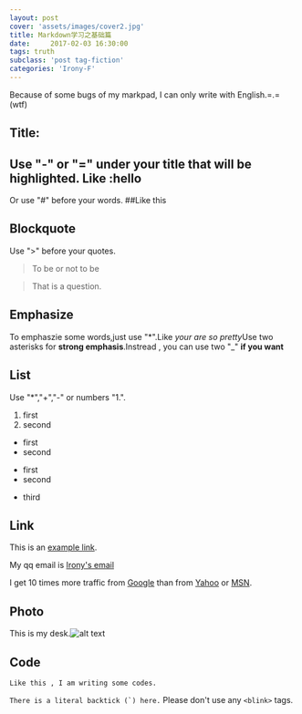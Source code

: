 ```yaml
---
layout: post
cover: 'assets/images/cover2.jpg'
title: Markdown学习之基础篇
date:     2017-02-03 16:30:00
tags: truth
subclass: 'post tag-fiction'
categories: 'Irony-F'
---
```



Because of some bugs of my markpad, I can only write with English.=.=(wtf)

Title: 
---

Use "-" or "=" under your title that will be highlighted.
Like :hello
------
Or use "#" before your words.
##Like this

Blockquote
---

Use  ">"  before your quotes.

>To be or not to be

>That is a question.
 

Emphasize
----
To emphaszie some words,just use "*".Like *your are so pretty*Use two asterisks for **strong emphasis**.Instread , you can use two "_" __if you want__

List
---

Use "*","+","-" or numbers "1.".

1.	first
2.	second

+	first
+	second

-	first
-	second

*	third

Link
---

This is an [example link](http://example.com/).

My qq email is [Irony's email](923012337@qq.com)

I get 10 times more traffic from [Google][1] than from
[Yahoo][2] or [MSN][3].

[1]: http://google.com/ "Google"
[2]: http://search.yahoo.com/ "Yahoo Search"
[3]: http://search.msn.com/ "MSN Search"


Photo
----

This is my desk.![alt text](http://img06.tooopen.com/images/20170111/tooopen_sy_196580168948.jpg)

Code
----

	Like this , I am writing some codes.

``There is a literal backtick (`) here.``
Please don't use any `<blink>` tags.






	




